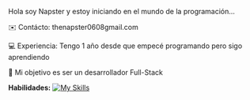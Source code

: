 Hola soy Napster y estoy iniciando en el mundo de la programación...

✉️  Contácto: thenapster0608gmail.com

💻  Experiencia: Tengo 1 año desde que empecé programando pero sigo aprendiendo

🪪  Mi objetivo es ser un desarrollador Full-Stack 

**Habilidades:**
[![My Skills](https://skillicons.dev/icons?i=python,flutter)](https://skillicons.dev) 

